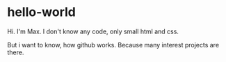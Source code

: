 # hello-world

Hi. I'm Max.
I don't know any code, only small html and css.

But i want to know, how github works.
Because many interest projects are there.

